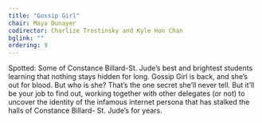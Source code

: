 ```yaml
---
title: "Gossip Girl"
chair: Maya Dunayer
codirector: Charlize Trostinsky and Kyle Hon Chan
bglink: ""
ordering: 9
---
```

Spotted: Some of Constance Billard-St. Jude’s best and brightest students learning that nothing stays hidden for long.
Gossip Girl is back, and she’s out for blood. But who is she? That’s the one secret she’ll never tell. But it’ll be your job to find out, working together with other delegates (or not) to uncover the identity of the infamous internet persona that has stalked the halls of Constance Billard- St. Jude’s for years.
